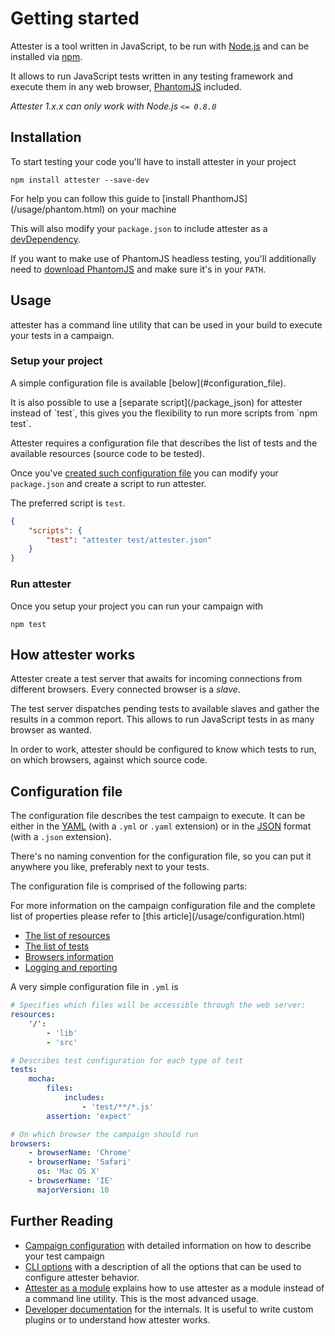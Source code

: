 # Getting started

Attester is a tool written in JavaScript, to be run with [Node.js](http://nodejs.org/) and can be installed via [npm](https://npmjs.org/).

It allows to run JavaScript tests written in any testing framework and execute them in any web browser, [PhantomJS](http://phantomjs.org/) included.

_Attester 1.x.x can only work with Node.js `<= 0.8.0`_

## Installation

To start testing your code you'll have to install attester in your project

````
npm install attester --save-dev
````

<aside class="note">For help you can follow this guide to [install PhanthomJS](/usage/phantom.html) on your machine</aside>

This will also modify your `package.json` to include attester as a [devDependency](https://npmjs.org/doc/json.html#devDependencies).

If you want to make use of PhantomJS headless testing, you'll additionally need to [download PhantomJS](http://phantomjs.org/download.html) and make sure it's in your `PATH`.


## Usage

attester has a command line utility that can be used in your build to execute your tests in a campaign.

### Setup your project

<aside class="note">
	<p>A simple configuration file is available [below](#configuration_file).</p>
	<p>It is also possible to use a [separate script](/package_json) for attester instead of `test`, this gives you the flexibility to run more scripts from `npm test`.</p>
</aside>

Attester requires a configuration file that describes the list of tests and the available resources (source code to be tested).

Once you've [created such configuration file](/usage/configuration.html) you can modify your `package.json` and create a script to run attester.

The preferred script is `test`.

````json
{
	"scripts": {
		"test": "attester test/attester.json"
	}
}
````

### Run attester

Once you setup your project you can run your campaign with

````
npm test
````

## How attester works

Attester create a test server that awaits for incoming connections from different browsers. Every connected browser is a _slave_.

The test server dispatches pending tests to available slaves and gather the results in a common report. This allows to run JavaScript tests in as many browser as wanted.

In order to work, attester should be configured to know which tests to run, on which browsers, against which source code.

## Configuration file

The configuration file describes the test campaign to execute. It can be either in the [YAML](http://en.wikipedia.org/wiki/YAML) (with a `.yml` or `.yaml` extension) or in the [JSON](http://en.wikipedia.org/wiki/Json) format (with a `.json` extension).

There's no naming convention for the configuration file, so you can put it anywhere you like, preferably next to your tests.

The configuration file is comprised of the following parts:

<aside class="note">For more information on the campaign configuration file and the complete list of properties please refer to [this article](/usage/configuration.html)</aside>

* [The list of resources](/usage/configuration.html#resources)
* [The list of tests](/usage/configuration.html#tests)
* [Browsers information](/usage/configuration.html#browsers)
* [Logging and reporting](/usage/configuration.html#reports)

A very simple configuration file in `.yml` is

````yaml
# Specifies which files will be accessible through the web server:
resources:
	'/':
		- 'lib'
		- 'src'

# Describes test configuration for each type of test
tests:
	mocha:
		files:
			includes:
				- 'test/**/*.js'
		assertion: 'expect'

# On which browser the campaign should run
browsers:
	- browserName: 'Chrome'
	- browserName: 'Safari'
	  os: 'Mac OS X'
	- browserName: 'IE'
      majorVersion: 10
````

## Further Reading

* [Campaign configuration](/usage/configuration.html) with detailed information on how to describe your test campaign
* [CLI options](/usage/command_line.html) with a description of all the options that can be used to configure attester behavior.
* [Attester as a module](/usage/module.html) explains how to use attester as a module instead of a command line utility. This is the most advanced usage.
* [Developer documentation](/api/index.html) for the internals. It is useful to write custom plugins or to understand how attester works.
